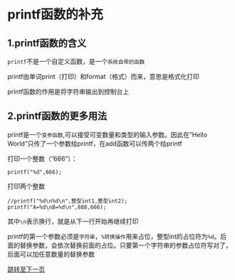 # printf函数的补充

## 1.printf函数的含义

`printf`不是一个自定义函数，是一个`系统自带的函数`

printf由单词print（打印）和format（格式）而来，意思是格式化打印

printf函数的作用是将字符串输出到控制台上

## 2.printf函数的更多用法

printf是一个`变参函数`,可以接受可变数量和类型的输入参数。因此在”Hello World“只传了一个参数给printf，在add函数可以传两个给printf

打印一个整数（”666“）：

```
printf("%d",666);
```

打印两个整数

```
//printf("%d\n%d\n",整型int1,整型int2);
printf("A=%d\nB=%d\n",888,666);
```

其中`\n`表示换行，就是从下一行开始再继续打印

printf的第一个参数必须是`字符串`，`%转换操作`用来占位，整型int的占位符为`%d`。后面的替换参数，会依次替换前面的占位。只要第一个字符串的参数占位符写对了，后面可以加任意数量的替换参数

[跳转至下一页]()